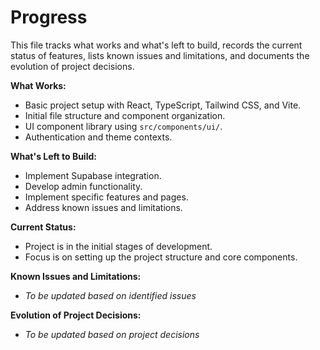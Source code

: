 # Progress

This file tracks what works and what's left to build, records the current status of features, lists known issues and limitations, and documents the evolution of project decisions.

**What Works:**

*   Basic project setup with React, TypeScript, Tailwind CSS, and Vite.
*   Initial file structure and component organization.
*   UI component library using `src/components/ui/`.
*   Authentication and theme contexts.

**What's Left to Build:**

*   Implement Supabase integration.
*   Develop admin functionality.
*   Implement specific features and pages.
*   Address known issues and limitations.

**Current Status:**

*   Project is in the initial stages of development.
*   Focus is on setting up the project structure and core components.

**Known Issues and Limitations:**

*   *To be updated based on identified issues*

**Evolution of Project Decisions:**

*   *To be updated based on project decisions*
